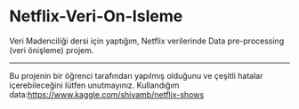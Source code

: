 # Netflix-Veri-On-Isleme
Veri Madenciliği dersi için yaptığım, Netflix verilerinde Data pre-processing (veri önişleme) projem. 
****
Bu projenin bir öğrenci tarafından yapılmış olduğunu ve çeşitli hatalar içerebileceğini lütfen unutmayınız.
Kullandığım data:https://www.kaggle.com/shivamb/netflix-shows
